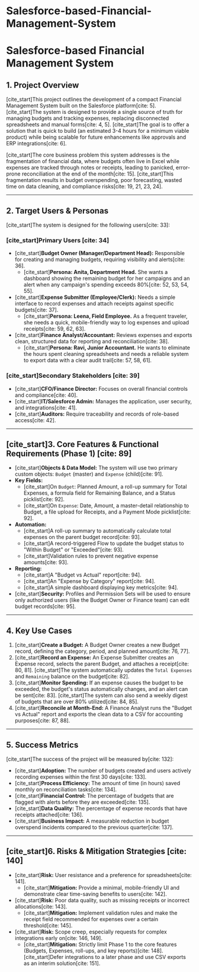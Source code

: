 # Salesforce-based-Financial-Management-System
# Salesforce-based Financial Management System

## 1. Project Overview

[cite_start]This project outlines the development of a compact Financial Management System built on the Salesforce platform[cite: 5]. [cite_start]The system is designed to provide a single source of truth for managing budgets and tracking expenses, replacing disconnected spreadsheets and manual forms[cite: 4, 5]. [cite_start]The goal is to offer a solution that is quick to build (an estimated 3-4 hours for a minimum viable product) while being scalable for future enhancements like approvals and ERP integrations[cite: 6].

[cite_start]The core business problem this system addresses is the fragmentation of financial data, where budgets often live in Excel while expenses are tracked through notes or receipts, leading to panicked, error-prone reconciliation at the end of the month[cite: 15]. [cite_start]This fragmentation results in budget overspending, poor forecasting, wasted time on data cleaning, and compliance risks[cite: 19, 21, 23, 24].

---

## 2. Target Users & Personas

[cite_start]The system is designed for the following users[cite: 33]:

### [cite_start]Primary Users [cite: 34]
* [cite_start]**Budget Owner (Manager/Department Head):** Responsible for creating and managing budgets, requiring visibility and alerts[cite: 36].
    * [cite_start]**Persona: Anita, Department Head.** She wants a dashboard showing the remaining budget for her campaigns and an alert when any campaign's spending exceeds 80%[cite: 52, 53, 54, 55].
* [cite_start]**Expense Submitter (Employee/Clerk):** Needs a simple interface to record expenses and attach receipts against specific budgets[cite: 37].
    * [cite_start]**Persona: Leena, Field Employee.** As a frequent traveler, she needs a quick, mobile-friendly way to log expenses and upload receipts[cite: 59, 62, 63].
* [cite_start]**Finance Analyst/Accountant:** Reviews expenses and exports clean, structured data for reporting and reconciliation[cite: 38].
    * [cite_start]**Persona: Ravi, Junior Accountant.** He wants to eliminate the hours spent cleaning spreadsheets and needs a reliable system to export data with a clear audit trail[cite: 57, 58, 61].

### [cite_start]Secondary Stakeholders [cite: 39]
* [cite_start]**CFO/Finance Director:** Focuses on overall financial controls and compliance[cite: 40].
* [cite_start]**IT/Salesforce Admin:** Manages the application, user security, and integrations[cite: 41].
* [cite_start]**Auditors:** Require traceability and records of role-based access[cite: 42].

---

## [cite_start]3. Core Features & Functional Requirements (Phase 1) [cite: 89]

* [cite_start]**Objects & Data Model:** The system will use two primary custom objects: `Budget` (master) and `Expense` (child)[cite: 91].
* **Key Fields:**
    * [cite_start]On `Budget`: Planned Amount, a roll-up summary for Total Expenses, a formula field for Remaining Balance, and a Status picklist[cite: 92].
    * [cite_start]On `Expense`: Date, Amount, a master-detail relationship to Budget, a file upload for Receipts, and a Payment Mode picklist[cite: 92].
* **Automation:**
    * [cite_start]A roll-up summary to automatically calculate total expenses on the parent budget record[cite: 93].
    * [cite_start]A record-triggered Flow to update the budget status to "Within Budget" or "Exceeded"[cite: 93].
    * [cite_start]Validation rules to prevent negative expense amounts[cite: 93].
* **Reporting:**
    * [cite_start]A "Budget vs Actual" report[cite: 94].
    * [cite_start]An "Expense by Category" report[cite: 94].
    * [cite_start]A simple dashboard displaying key metrics[cite: 94].
* [cite_start]**Security:** Profiles and Permission Sets will be used to ensure only authorized users (like the Budget Owner or Finance team) can edit budget records[cite: 95].

---

## 4. Key Use Cases

1.  [cite_start]**Create a Budget:** A Budget Owner creates a new Budget record, defining the category, period, and planned amount[cite: 76, 77].
2.  [cite_start]**Record an Expense:** An Expense Submitter creates an Expense record, selects the parent Budget, and attaches a receipt[cite: 80, 81]. [cite_start]The system automatically updates the `Total Expenses` and `Remaining` balance on the budget[cite: 82].
3.  [cite_start]**Monitor Spending:** If an expense causes the budget to be exceeded, the budget's status automatically changes, and an alert can be sent[cite: 83]. [cite_start]The system can also send a weekly digest of budgets that are over 80% utilized[cite: 84, 85].
4.  [cite_start]**Reconcile at Month-End:** A Finance Analyst runs the "Budget vs Actual" report and exports the clean data to a CSV for accounting purposes[cite: 87, 88].

---

## 5. Success Metrics

[cite_start]The success of the project will be measured by[cite: 132]:
* [cite_start]**Adoption:** The number of budgets created and users actively recording expenses within the first 30 days[cite: 133].
* [cite_start]**Process Efficiency:** The amount of time (in hours) saved monthly on reconciliation tasks[cite: 134].
* [cite_start]**Financial Control:** The percentage of budgets that are flagged with alerts before they are exceeded[cite: 135].
* [cite_start]**Data Quality:** The percentage of expense records that have receipts attached[cite: 136].
* [cite_start]**Business Impact:** A measurable reduction in budget overspend incidents compared to the previous quarter[cite: 137].

---

## [cite_start]6. Risks & Mitigation Strategies [cite: 140]

* [cite_start]**Risk:** User resistance and a preference for spreadsheets[cite: 141].
    * [cite_start]**Mitigation:** Provide a minimal, mobile-friendly UI and demonstrate clear time-saving benefits to users[cite: 142].
* [cite_start]**Risk:** Poor data quality, such as missing receipts or incorrect allocations[cite: 143].
    * [cite_start]**Mitigation:** Implement validation rules and make the receipt field recommended for expenses over a certain threshold[cite: 145].
* [cite_start]**Risk:** Scope creep, especially requests for complex integrations early on[cite: 146, 149].
    * [cite_start]**Mitigation:** Strictly limit Phase 1 to the core features (Budgets, Expenses, roll-ups, and key reports)[cite: 148]. [cite_start]Defer integrations to a later phase and use CSV exports as an interim solution[cite: 151].
